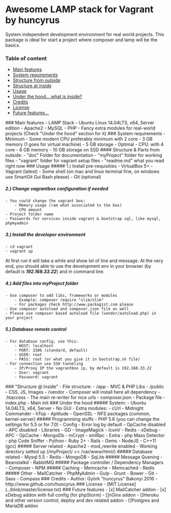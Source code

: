 # Awesome LAMP stack for Vagrant by huncyrus

System independent development environment for real world projects. This package is ideal for start a project where composer and lamp will be the basics.

### Table of content
 - [Main features](#main)
 - [System requirements](#system)
 - [Structure from outside](#structure)
 - [Structure at inside](#structure2)
 - [Usage](#usage)
 - [Under the hood... what is inside?](#underthehood)
 - [Credits](#credits)
 - [License](#license)
 - [Future features... ](#future)

<a name="main" />
### Main features
    - LAMP Stack
        - Ubuntu Linux 14.04LTS, x64, Server edition
        - Apache2
        - MySQL
        - PHP
    - Fancy extra modules for real-world projects (Check "Under the hood" section for it)



<a name="system" />
### System requirements
 - Minimum
    - Some modern CPU preferably minimum with 2 core
    - 3 GB memory (1 goes for virtual machine)
    - 5 GB storage
 - Optimal
    - CPU: with 4 core
    - 8 GB memory
    - 10 GB storage on SSD

<a name="structure" />
#### Structure & Parts from outside:
    - "doc" Folder for documentation
    - "myProject" folder for working files
    - "vagrant" folder for vagrant setup files
    - "readme.md" what you read right now


<a name="usage" />
### Usage
##### 1.) Install pre-requisities
    - VirtualBox 5+
    - Vagrant (latest)
    - Some shell (on mac and linux terminal fine, on windows use SmartGit Gui Bash please)
    - Git (optional)

##### 2.) Change vagrantbox configuration if needed
    - You could change the vagrant box:
        - Memory usage (ram what associated to the box)
        - CPU amount
    - Project folder name
    - Passwords for services inside vagrant & bootstrap sql, like mysql, phpmyadmin

##### 3.) Install the developer environment
    - cd vagrant
    - vagrant up

At first run it will take a while and show lot of line and message. At the very end, you should able to use the development
env in your browser (by default is ***192.168.33.22***) and in command line.


##### 4.) Add files into myProject folder
    - Use composer to add libs, frameworks or modules
        - Example: composer require "slim/slim"
        - For packages check http://www.packagist.com please
    - Use composer autoload and composer.json file as well
    - Please use composer based autoload file (vendor/autoload.php) in your project


##### 5.) Database remote control
    - For database config, use this:
        - HOST: localhost
        - PORT: 3306 (standard, default)
        - USER: root
        - PASS: root (or what you give it in bootstrap.sh file)
    - For connection use SSH tunneling
        - IP/Proxy IP the vagrantbox ip, by default is 192.168.33.22
        - User: vagrant
        - Password: vagrant

<a name="structure2" />
### "Structure @ Inside"
 - File structure:
    - /app - MVC & PHP Libs
    - /public - CSS, JS, Images
    - /vendor - Composer will install here all dependency
    - .htaccess - The main re-writer for nice urls
    - composer.json - Package file
    - index.php - Main init


<a name="underthehood" />
### Under the hood
##### System:
    - Ubuntu 14.04LTS, x64, Server
    - No GUI
    - Extra modules:
        - cUrl
        - Midnight Commander
        - hTop
        - Aptitude
        - OpenSSL
        - NFS packages (common, kernel-server)
##### Programming stuffs
    - PHP 5.6 (you can change the settings for 5.5 or for 7.0)
        - Config
            - Error log by default
            - OpCache disabled
            - APC disabled
        - Libraries
            - GD
            - ImageMagick
            - IconV
            - Redis
            - xDebug
            - APC
            - OpCache
            - MongoDb
            - mCrypt
            - xmlRpc
        - Extra
            - php Mass Detector
            - php Code Sniffer
    - Python
    - Ruby 2+
        - Rails
        - Gems
    - NodeJS
    - C++11 (gcc)
##### Server related
    - Apache2
        - mod_rewrite enabled
        - Working directory setted up (/myProject/ << /var/www/html/)
##### Database related
    - Mysql 5.5
    - Redis
    - MongoDB
    - SqLite
##### Message Quening
    - Beanstalkd
    - RabbitMQ
##### Package controller / Dependency Managers
    - Composer
    - NPM
##### Caching
    - Memcache
    - Memcached
    - Redis
##### Other
    - MailCatcher
    - PhpMyAdmin
    - Gulp
    - Grunt
    - Bower
    - Git
    - Sass
    - Compass



<a name="credits" />
### Credits
 - Author: Györk "huncyrus" Bakonyi 2016
 - http://www.github.com/huncyrus

<a name="license" />
### License
 - [MIT License](../blob/master/license.txt)

<a name="future" />
### Future features
 - [x] MailCatcher addon
 - [x] xDebug addon with full config (for phpStorm)
 - []nGinx addon
 - []Heroku and other version control, deploy and dev related addon
 - []Postgres and MariaDB addon
 